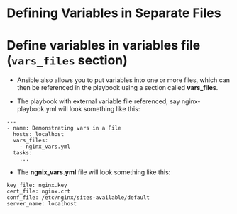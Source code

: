 # Defining Variables in Separate Files

# Define variables in variables file (`vars_files` section)

- Ansible also allows you to put variables into one or more files, which can then be referenced in the playbook using a section called **vars_files**.

- The playbook with external variable file referenced, say nginx-playbook.yml will look something like this:

```
---
- name: Demonstrating vars in a File
  hosts: localhost
  vars_files:
    - nginx_vars.yml
  tasks:
    ...
```

- The **ngnix_vars.yml** file will look something like this:

```
key_file: nginx.key
cert_file: nginx.crt
conf_file: /etc/nginx/sites-available/default
server_name: localhost
```
